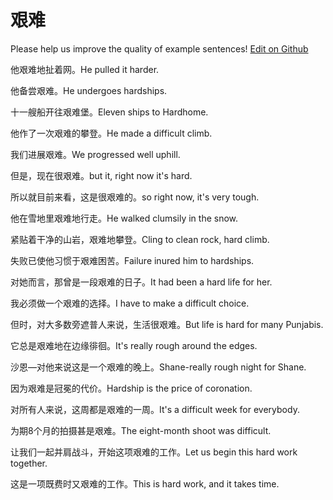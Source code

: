# 艰难

Please help us improve the quality of example sentences! [Edit on Github](https://github.com/jiyushe/jiyu-example-sentence-source/blob/main/chinese/jiannan.md)

<p><span class="chinese">他艰难地扯着网。</span><span class="english">He pulled it harder.</span></p>

<p><span class="chinese">他备尝艰难。</span><span class="english">He undergoes hardships.</span></p>

<p><span class="chinese">十一艘船开往艰难堡。</span><span class="english">Eleven ships to Hardhome.</span></p>

<p><span class="chinese">他作了一次艰难的攀登。</span><span class="english">He made a difficult climb.</span></p>

<p><span class="chinese">我们进展艰难。</span><span class="english">We progressed well uphill.</span></p>

<p><span class="chinese">但是，现在很艰难。</span><span class="english">but it, right now it's hard.</span></p>

<p><span class="chinese">所以就目前来看，这是很艰难的。</span><span class="english">so right now, it's very tough.</span></p>

<p><span class="chinese">他在雪地里艰难地行走。</span><span class="english">He walked clumsily in the snow.</span></p>

<p><span class="chinese">紧贴着干净的山岩，艰难地攀登。</span><span class="english">Cling to clean rock, hard climb.</span></p>

<p><span class="chinese">失败已使他习惯于艰难困苦。</span><span class="english">Failure inured him to hardships.</span></p>

<p><span class="chinese">对她而言，那曾是一段艰难的日子。</span><span class="english">It had been a hard life for her.</span></p>

<p><span class="chinese">我必须做一个艰难的选择。</span><span class="english">I have to make a difficult choice.</span></p>

<p><span class="chinese">但时，对大多数旁遮普人来说，生活很艰难。</span><span class="english">But life is hard for many Punjabis.</span></p>

<p><span class="chinese">它总是艰难地在边缘徘徊。</span><span class="english">It's really rough around the edges.</span></p>

<p><span class="chinese">沙恩—对他来说这是一个艰难的晚上。</span><span class="english">Shane-really rough night for Shane.</span></p>

<p><span class="chinese">因为艰难是冠冕的代价。</span><span class="english">Hardship is the price of coronation.</span></p>

<p><span class="chinese">对所有人来说，这周都是艰难的一周。</span><span class="english">It's a difficult week for everybody.</span></p>

<p><span class="chinese">为期8个月的拍摄甚是艰难。</span><span class="english">The eight-month shoot was difficult.</span></p>

<p><span class="chinese">让我们一起并肩战斗，开始这项艰难的工作。</span><span class="english">Let us begin this hard work together.</span></p>

<p><span class="chinese">这是一项既费时又艰难的工作。</span><span class="english">This is hard work, and it takes time.</span></p>

